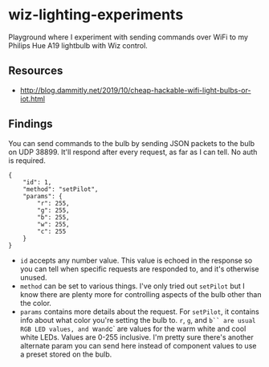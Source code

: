 # wiz-lighting-experiments

Playground where I experiment with sending commands over WiFi to my Philips Hue A19 lightbulb with Wiz control.

## Resources

- http://blog.dammitly.net/2019/10/cheap-hackable-wifi-light-bulbs-or-iot.html

## Findings

You can send commands to the bulb by sending JSON packets to the bulb on UDP 38899. It'll respond after every request, as far as I can tell. No auth is required.

    {
        "id": 1,
        "method": "setPilot",
        "params": {
            "r": 255,
            "g": 255,
            "b": 255,
            "w": 255,
            "c": 255
        }
    }

- `id` accepts any number value. This value is echoed in the response so you can tell when specific requests are responded to, and it's otherwise unused.
- `method` can be set to various things. I've only tried out `setPilot` but I know there are plenty more for controlling aspects of the bulb other than the color.
- `params` contains more details about the request. For `setPilot`, it contains info about what color you're setting the bulb to. `r`, `g`, and `b`` are usual RGB LED values, and `w` and `c` are values for the warm white and cool white LEDs. Values are 0-255 inclusive. I'm pretty sure there's another alternate param you can send here instead of component values to use a preset stored on the bulb.

